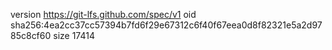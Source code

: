 version https://git-lfs.github.com/spec/v1
oid sha256:4ea2cc37cc57394b7fd6f29e67312c6f40f67eea0d8f82321e5a2d9785c8cf60
size 17414

